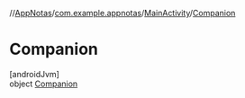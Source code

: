 //[AppNotas](../../../../index.md)/[com.example.appnotas](../../index.md)/[MainActivity](../index.md)/[Companion](index.md)

# Companion

[androidJvm]\
object [Companion](index.md)
